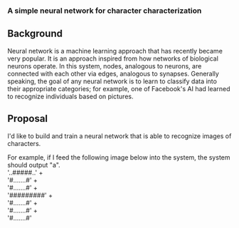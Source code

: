 ### A simple neural network for character characterization

## Background
Neural network is a machine learning approach that has recently became very popular. It is an approach inspired from how networks of biological neurons operate. In this system, nodes, analogous to neurons, are connected with each other via edges, analogous to synapses. Generally speaking, the goal of any neural network is to learn to classify data into their appropriate categories; for example, one of Facebook's AI had learned to recognize individuals based on pictures.

## Proposal
I'd like to build and train a neural network that is able to recognize images of characters.

For example, if I feed the following image below into the system, the system should output "a".  
'..#####..' +  
'#.......#' +  
'#.......#' +  
'#########' +  
'#.......#' +  
'#.......#' +  
'#.......#'
